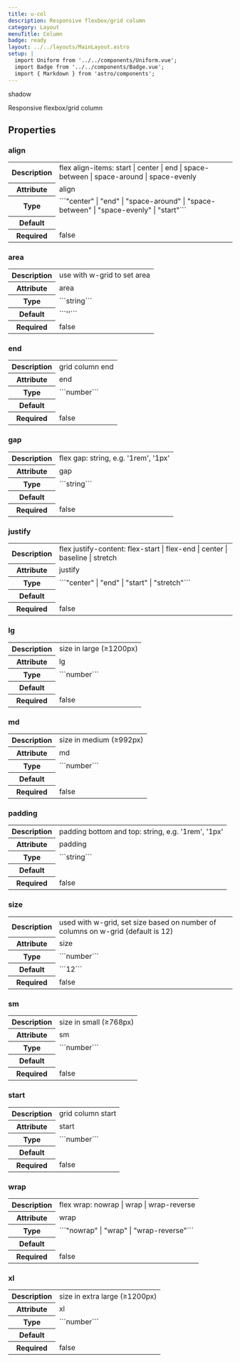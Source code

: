 ```yaml
---
title: u-col
description: Responsive flexbox/grid column
category: Layout
menuTitle: Column
badge: ready
layout: ../../layouts/MainLayout.astro
setup: |
  import Uniform from '../../components/Uniform.vue';
  import Badge from '../../components/Badge.vue';
  import { Markdown } from 'astro/components';
---
```


<Badge> shadow </Badge>

Responsive flexbox/grid column

## Properties

### align

<table>
<tr><th>Description</th><td><Markdown>flex align-items: start | center | end | space-between | space-around | space-evenly</Markdown></td></tr>
<tr><th>Attribute</th><td><Markdown>align</Markdown></td></tr>
<tr><th>Type</th><td><Markdown>```"center" | "end" | "space-around" | "space-between" | "space-evenly" | "start"```</Markdown></td></tr>
<tr><th>Default</th><td><Markdown></Markdown></td></tr>
<tr><th>Required</th><td><Markdown>false</Markdown></td></tr>
</table>

### area

<table>
<tr><th>Description</th><td><Markdown>use with w-grid to set area</Markdown></td></tr>
<tr><th>Attribute</th><td><Markdown>area</Markdown></td></tr>
<tr><th>Type</th><td><Markdown>```string```</Markdown></td></tr>
<tr><th>Default</th><td><Markdown>```''```</Markdown></td></tr>
<tr><th>Required</th><td><Markdown>false</Markdown></td></tr>
</table>

### end

<table>
<tr><th>Description</th><td><Markdown>grid column end</Markdown></td></tr>
<tr><th>Attribute</th><td><Markdown>end</Markdown></td></tr>
<tr><th>Type</th><td><Markdown>```number```</Markdown></td></tr>
<tr><th>Default</th><td><Markdown></Markdown></td></tr>
<tr><th>Required</th><td><Markdown>false</Markdown></td></tr>
</table>

### gap

<table>
<tr><th>Description</th><td><Markdown>flex gap: string, e.g. '1rem', '1px'</Markdown></td></tr>
<tr><th>Attribute</th><td><Markdown>gap</Markdown></td></tr>
<tr><th>Type</th><td><Markdown>```string```</Markdown></td></tr>
<tr><th>Default</th><td><Markdown></Markdown></td></tr>
<tr><th>Required</th><td><Markdown>false</Markdown></td></tr>
</table>

### justify

<table>
<tr><th>Description</th><td><Markdown>flex justify-content: flex-start | flex-end | center | baseline | stretch</Markdown></td></tr>
<tr><th>Attribute</th><td><Markdown>justify</Markdown></td></tr>
<tr><th>Type</th><td><Markdown>```"center" | "end" | "start" | "stretch"```</Markdown></td></tr>
<tr><th>Default</th><td><Markdown></Markdown></td></tr>
<tr><th>Required</th><td><Markdown>false</Markdown></td></tr>
</table>

### lg

<table>
<tr><th>Description</th><td><Markdown>size in large (≥1200px)</Markdown></td></tr>
<tr><th>Attribute</th><td><Markdown>lg</Markdown></td></tr>
<tr><th>Type</th><td><Markdown>```number```</Markdown></td></tr>
<tr><th>Default</th><td><Markdown></Markdown></td></tr>
<tr><th>Required</th><td><Markdown>false</Markdown></td></tr>
</table>

### md

<table>
<tr><th>Description</th><td><Markdown>size in medium (≥992px)</Markdown></td></tr>
<tr><th>Attribute</th><td><Markdown>md</Markdown></td></tr>
<tr><th>Type</th><td><Markdown>```number```</Markdown></td></tr>
<tr><th>Default</th><td><Markdown></Markdown></td></tr>
<tr><th>Required</th><td><Markdown>false</Markdown></td></tr>
</table>

### padding

<table>
<tr><th>Description</th><td><Markdown>padding bottom and top: string, e.g. '1rem', '1px'</Markdown></td></tr>
<tr><th>Attribute</th><td><Markdown>padding</Markdown></td></tr>
<tr><th>Type</th><td><Markdown>```string```</Markdown></td></tr>
<tr><th>Default</th><td><Markdown></Markdown></td></tr>
<tr><th>Required</th><td><Markdown>false</Markdown></td></tr>
</table>

### size

<table>
<tr><th>Description</th><td><Markdown>used with w-grid, set size based on number of columns on w-grid (default is 12)</Markdown></td></tr>
<tr><th>Attribute</th><td><Markdown>size</Markdown></td></tr>
<tr><th>Type</th><td><Markdown>```number```</Markdown></td></tr>
<tr><th>Default</th><td><Markdown>```12```</Markdown></td></tr>
<tr><th>Required</th><td><Markdown>false</Markdown></td></tr>
</table>

### sm

<table>
<tr><th>Description</th><td><Markdown>size in small (≥768px)</Markdown></td></tr>
<tr><th>Attribute</th><td><Markdown>sm</Markdown></td></tr>
<tr><th>Type</th><td><Markdown>```number```</Markdown></td></tr>
<tr><th>Default</th><td><Markdown></Markdown></td></tr>
<tr><th>Required</th><td><Markdown>false</Markdown></td></tr>
</table>

### start

<table>
<tr><th>Description</th><td><Markdown>grid column start</Markdown></td></tr>
<tr><th>Attribute</th><td><Markdown>start</Markdown></td></tr>
<tr><th>Type</th><td><Markdown>```number```</Markdown></td></tr>
<tr><th>Default</th><td><Markdown></Markdown></td></tr>
<tr><th>Required</th><td><Markdown>false</Markdown></td></tr>
</table>

### wrap

<table>
<tr><th>Description</th><td><Markdown>flex wrap: nowrap | wrap | wrap-reverse</Markdown></td></tr>
<tr><th>Attribute</th><td><Markdown>wrap</Markdown></td></tr>
<tr><th>Type</th><td><Markdown>```"nowrap" | "wrap" | "wrap-reverse"```</Markdown></td></tr>
<tr><th>Default</th><td><Markdown></Markdown></td></tr>
<tr><th>Required</th><td><Markdown>false</Markdown></td></tr>
</table>

### xl

<table>
<tr><th>Description</th><td><Markdown>size in extra large (≥1200px)</Markdown></td></tr>
<tr><th>Attribute</th><td><Markdown>xl</Markdown></td></tr>
<tr><th>Type</th><td><Markdown>```number```</Markdown></td></tr>
<tr><th>Default</th><td><Markdown></Markdown></td></tr>
<tr><th>Required</th><td><Markdown>false</Markdown></td></tr>
</table>

</table>

</table>
